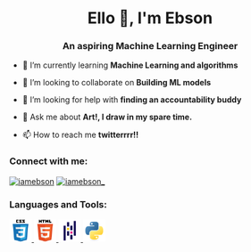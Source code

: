 <h1 align="center">Ello 👋, I'm Ebson</h1>
<h3 align="center">An aspiring Machine Learning Engineer</h3>

- 🌱 I’m currently learning **Machine Learning and algorithms**

- 👯 I’m looking to collaborate on **Building ML models**

- 🤝 I’m looking for help with **finding an accountability buddy**

- 💬 Ask me about **Art!, I draw in my spare time.**

- 📫 How to reach me **twitterrrr!!**

<h3 align="left">Connect with me:</h3>
<p align="left">
<a href="https://twitter.com/iamebson" target="blank"><img align="center" src="https://raw.githubusercontent.com/rahuldkjain/github-profile-readme-generator/master/src/images/icons/Social/twitter.svg" alt="iamebson" height="30" width="40" /></a>
<a href="https://instagram.com/iamebson_" target="blank"><img align="center" src="https://raw.githubusercontent.com/rahuldkjain/github-profile-readme-generator/master/src/images/icons/Social/instagram.svg" alt="iamebson_" height="30" width="40" /></a>
</p>

<h3 align="left">Languages and Tools:</h3>
<p align="left"> <a href="https://www.w3schools.com/css/" target="_blank" rel="noreferrer"> <img src="https://raw.githubusercontent.com/devicons/devicon/master/icons/css3/css3-original-wordmark.svg" alt="css3" width="40" height="40"/> </a> <a href="https://www.w3.org/html/" target="_blank" rel="noreferrer"> <img src="https://raw.githubusercontent.com/devicons/devicon/master/icons/html5/html5-original-wordmark.svg" alt="html5" width="40" height="40"/> </a> <a href="https://pandas.pydata.org/" target="_blank" rel="noreferrer"> <img src="https://raw.githubusercontent.com/devicons/devicon/2ae2a900d2f041da66e950e4d48052658d850630/icons/pandas/pandas-original.svg" alt="pandas" width="40" height="40"/> </a> <a href="https://www.python.org" target="_blank" rel="noreferrer"> <img src="https://raw.githubusercontent.com/devicons/devicon/master/icons/python/python-original.svg" alt="python" width="40" height="40"/> </a> </p>
